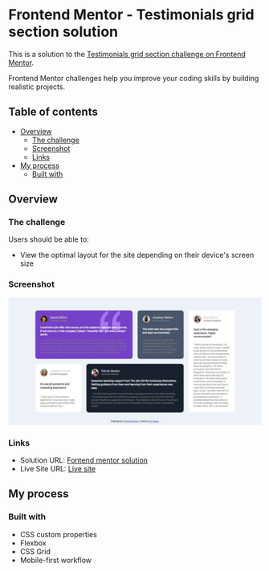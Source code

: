 # Frontend Mentor - Testimonials grid section solution

This is a solution to the [Testimonials grid section challenge on Frontend Mentor](https://www.frontendmentor.io/challenges/testimonials-grid-section-Nnw6J7Un7).

Frontend Mentor challenges help you improve your coding skills by building realistic projects.

## Table of contents

-   [Overview](#overview)
    -   [The challenge](#the-challenge)
    -   [Screenshot](#screenshot)
    -   [Links](#links)
-   [My process](#my-process)
    -   [Built with](#built-with)

## Overview

### The challenge

Users should be able to:

-   View the optimal layout for the site depending on their device's screen size

### Screenshot

![](./screenshot/desktop.jpeg)

### Links

-   Solution URL: [Fontend mentor solution]()
-   Live Site URL: [Live site]()

## My process

### Built with

-   CSS custom properties
-   Flexbox
-   CSS Grid
-   Mobile-first workflow
